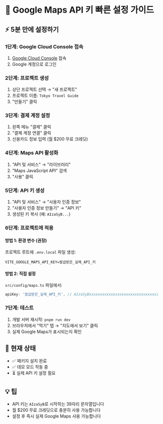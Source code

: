 # 🚀 Google Maps API 키 빠른 설정 가이드

## ⚡ 5분 만에 설정하기

### 1단계: Google Cloud Console 접속
1. [Google Cloud Console](https://console.cloud.google.com/) 접속
2. Google 계정으로 로그인

### 2단계: 프로젝트 생성
1. 상단 프로젝트 선택 → "새 프로젝트"
2. 프로젝트 이름: `Tokyo Travel Guide`
3. "만들기" 클릭

### 3단계: 결제 계정 설정
1. 왼쪽 메뉴 "결제" 클릭
2. "결제 계정 연결" 클릭
3. 신용카드 정보 입력 (월 $200 무료 크레딧)

### 4단계: Maps API 활성화
1. "API 및 서비스" → "라이브러리"
2. "Maps JavaScript API" 검색
3. "사용" 클릭

### 5단계: API 키 생성
1. "API 및 서비스" → "사용자 인증 정보"
2. "사용자 인증 정보 만들기" → "API 키"
3. 생성된 키 복사 (예: `AIzaSyB...`)

### 6단계: 프로젝트에 적용

#### 방법 1: 환경 변수 (권장)
프로젝트 루트에 `.env.local` 파일 생성:
```env
VITE_GOOGLE_MAPS_API_KEY=발급받은_실제_API_키
```

#### 방법 2: 직접 설정
`src/config/maps.ts` 파일에서:
```typescript
apiKey: '발급받은_실제_API_키', // AIzaSyBxxxxxxxxxxxxxxxxxxxxxxxxxxxxxxx를 실제 키로 교체
```

### 7단계: 테스트
1. 개발 서버 재시작: `pnpm run dev`
2. 브라우저에서 "먹기" 탭 → "지도에서 보기" 클릭
3. 실제 Google Maps가 표시되는지 확인

## 🔧 현재 상태
- ✅ 패키지 설치 완료
- ✅ 데모 모드 작동 중
- ⏳ 실제 API 키 설정 필요

## 💡 팁
- API 키는 `AIzaSyB`로 시작하는 39자리 문자열입니다
- 월 $200 무료 크레딧으로 충분히 사용 가능합니다
- 설정 후 즉시 실제 Google Maps 사용 가능합니다
